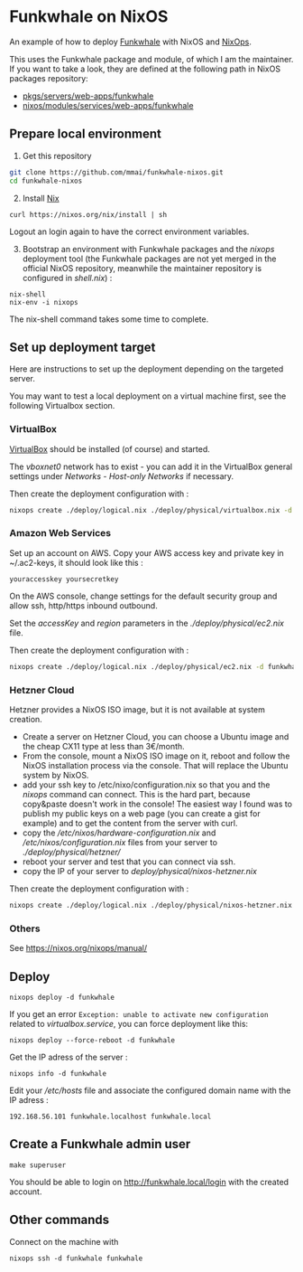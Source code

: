 # Funkwhale on NixOS

An example of how to deploy [Funkwhale](https://funkwhale.audio/) with NixOS and [NixOps](https://nixos.org/nixops/).

This uses the Funkwhale package and module, of which I am the maintainer. If you want to take a look, they are defined at the following path in NixOS packages repository:
- [pkgs/servers/web-apps/funkwhale](https://github.com/mmai/nixpkgs/tree/master/pkgs/servers/web-apps/funkwhale)
- [nixos/modules/services/web-apps/funkwhale](https://github.com/mmai/nixpkgs/tree/master/nixos/modules/services/web-apps/funkwhale)

## Prepare local environment 

1. Get this repository

  ```bash
  git clone https://github.com/mmai/funkwhale-nixos.git
  cd funkwhale-nixos
  ```

2. Install [Nix](https://nixos.org/nix/)

  ```
  curl https://nixos.org/nix/install | sh
  ```

  Logout an login again to have the correct environment variables.

3. Bootstrap an environment with Funkwhale packages and the _nixops_ deployment tool (the Funkwhale packages are not yet merged in the official NixOS repository, meanwhile the maintainer repository is configured in _shell.nix_) :

  ```
  nix-shell
  nix-env -i nixops
  ```

  The nix-shell command takes some time to complete.

## Set up deployment target

Here are instructions to set up the deployment depending on the targeted server.

You may want to test a local deployment on a virtual machine first, see the following Virtualbox section. 

### VirtualBox

[VirtualBox](https://www.virtualbox.org/) should be installed (of course) and started.

The _vboxnet0_ network has to exist - you can add it in the VirtualBox general settings under _Networks - Host-only Networks_ if necessary.

Then create the deployment configuration with :

```bash
nixops create ./deploy/logical.nix ./deploy/physical/virtualbox.nix -d funkwhale
```

### Amazon Web Services

Set up an account on AWS. Copy your AWS access key and private key in ~/.ac2-keys, it should look like this :

```
youraccesskey yoursecretkey
```

On the AWS console, change settings for the default security group and allow ssh, http/https  inbound outbound.

Set the _accessKey_ and _region_ parameters in the _./deploy/physical/ec2.nix_ file.

Then create the deployment configuration with :

```bash
nixops create ./deploy/logical.nix ./deploy/physical/ec2.nix -d funkwhale
```
### Hetzner Cloud

Hetzner provides a NixOS ISO image, but it is not available at system creation.

- Create a server on Hetzner Cloud, you can choose a Ubuntu image and the cheap CX11 type at less than 3€/month.
- From the console, mount a NixOS ISO image on it, reboot and follow the NixOS installation process via the console. That will replace the Ubuntu system by NixOS. 
- add your ssh key to /etc/nixo/configuration.nix so that you and the _nixops_ command can connect. This is the hard part, because copy&paste doesn't work in the console! The easiest way I found was to publish my public keys on a web page (you can create a gist for example) and to get the content from the server with curl.
- copy the _/etc/nixos/hardware-configuration.nix_ and _/etc/nixos/configuration.nix_ files from your server to _./deploy/physical/hetzner/_
- reboot your server and test that you can connect via ssh.
- copy the IP of your server to _deploy/physical/nixos-hetzner.nix_

Then create the deployment configuration with :

```bash
nixops create ./deploy/logical.nix ./deploy/physical/nixos-hetzner.nix -d funkwhale
```

### Others

See https://nixos.org/nixops/manual/

## Deploy

```
nixops deploy -d funkwhale
```

If you get an error `Exception: unable to activate new configuration` related to _virtualbox.service_, you can force deployment like this: 

```
nixops deploy --force-reboot -d funkwhale
```

Get the IP adress of the server :
```
nixops info -d funkwhale
```

Edit your _/etc/hosts_ file and associate the configured domain name with the IP adress :
```
192.168.56.101 funkwhale.localhost funkwhale.local
```

## Create a Funkwhale admin user

```
make superuser
```

You should be able to login on http://funkwhale.local/login with the created account.

## Other commands

Connect on the machine with
```
nixops ssh -d funkwhale funkwhale
```

